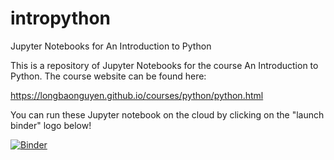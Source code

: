 # intropython
Jupyter Notebooks for An Introduction to Python

This is a repository of Jupyter Notebooks for the course An Introduction to Python. The course website can be found here:

https://longbaonguyen.github.io/courses/python/python.html

You can run these Jupyter notebook on the cloud by clicking on the "launch binder" logo below!

[![Binder](https://mybinder.org/badge_logo.svg)](https://mybinder.org/v2/gh/LongBaoNguyen/intropython/master)